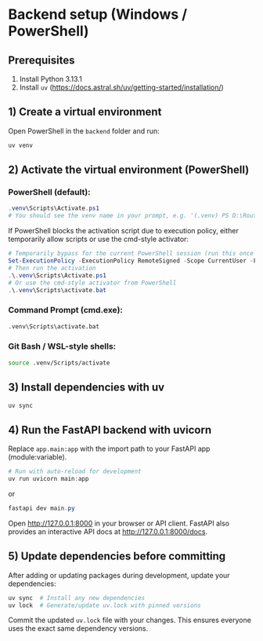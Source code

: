 # Backend setup (Windows / PowerShell)

## Prerequisites
1. Install Python 3.13.1
2. Install `uv` (https://docs.astral.sh/uv/getting-started/installation/)

## 1) Create a virtual environment
Open PowerShell in the `backend` folder and run:
```powershell
uv venv
```

## 2) Activate the virtual environment (PowerShell)

### PowerShell (default):
```powershell
.venv\Scripts\Activate.ps1
# You should see the venv name in your prompt, e.g. '(.venv) PS D:\RouteMate\backend>'
```

If PowerShell blocks the activation script due to execution policy, either temporarily allow scripts or use the cmd-style activator:
```powershell
# Temporarily bypass for the current PowerShell session (run this once before activation)
Set-ExecutionPolicy -ExecutionPolicy RemoteSigned -Scope CurrentUser -Force
# Then run the activation
.\.venv\Scripts\Activate.ps1
# Or use the cmd-style activator from PowerShell
.\.venv\Scripts\activate.bat
```

### Command Prompt (cmd.exe):
```cmd
.venv\Scripts\activate.bat
```

### Git Bash / WSL-style shells:
```bash
source .venv/Scripts/activate
```

## 3) Install dependencies with uv
```powershell
uv sync
```

## 4) Run the FastAPI backend with uvicorn
Replace `app.main:app` with the import path to your FastAPI app (module:variable).

```powershell
# Run with auto-reload for development
uv run uvicorn main:app
```
or 

```powershell
fastapi dev main.py
```

Open http://127.0.0.1:8000 in your browser or API client. FastAPI also provides an interactive API docs at http://127.0.0.1:8000/docs.

## 5) Update dependencies before committing
After adding or updating packages during development, update your dependencies:

```powershell
uv sync  # Install any new dependencies
uv lock  # Generate/update uv.lock with pinned versions
```

Commit the updated `uv.lock` file with your changes. This ensures everyone uses the exact same dependency versions.